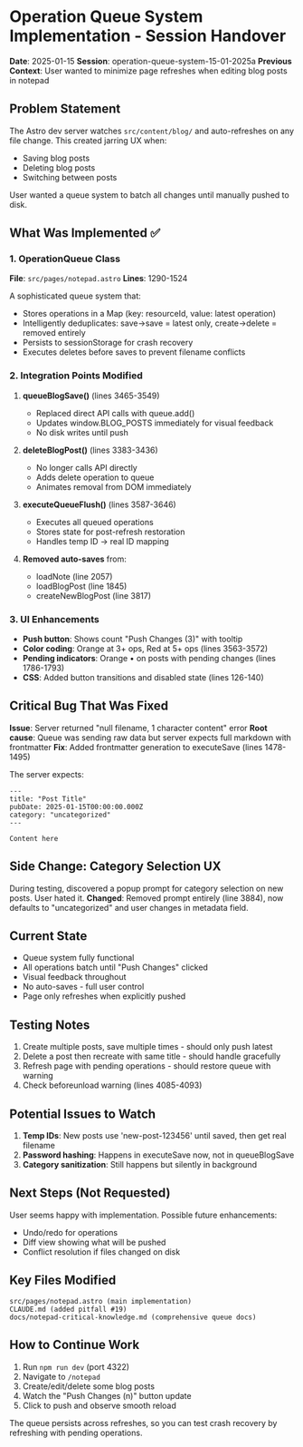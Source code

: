 # Operation Queue System Implementation - Session Handover

**Date**: 2025-01-15
**Session**: operation-queue-system-15-01-2025a
**Previous Context**: User wanted to minimize page refreshes when editing blog posts in notepad

## Problem Statement

The Astro dev server watches `src/content/blog/` and auto-refreshes on any file change. This created jarring UX when:
- Saving blog posts
- Deleting blog posts
- Switching between posts

User wanted a queue system to batch all changes until manually pushed to disk.

## What Was Implemented ✅

### 1. OperationQueue Class
**File**: `src/pages/notepad.astro`
**Lines**: 1290-1524

A sophisticated queue system that:
- Stores operations in a Map (key: resourceId, value: latest operation)
- Intelligently deduplicates: save→save = latest only, create→delete = removed entirely
- Persists to sessionStorage for crash recovery
- Executes deletes before saves to prevent filename conflicts

### 2. Integration Points Modified

1. **queueBlogSave()** (lines 3465-3549)
   - Replaced direct API calls with queue.add()
   - Updates window.BLOG_POSTS immediately for visual feedback
   - No disk writes until push

2. **deleteBlogPost()** (lines 3383-3436)
   - No longer calls API directly
   - Adds delete operation to queue
   - Animates removal from DOM immediately

3. **executeQueueFlush()** (lines 3587-3646)
   - Executes all queued operations
   - Stores state for post-refresh restoration
   - Handles temp ID → real ID mapping

4. **Removed auto-saves** from:
   - loadNote (line 2057)
   - loadBlogPost (line 1845)
   - createNewBlogPost (line 3817)

### 3. UI Enhancements

- **Push button**: Shows count "Push Changes (3)" with tooltip
- **Color coding**: Orange at 3+ ops, Red at 5+ ops (lines 3563-3572)
- **Pending indicators**: Orange • on posts with pending changes (lines 1786-1793)
- **CSS**: Added button transitions and disabled state (lines 126-140)

## Critical Bug That Was Fixed

**Issue**: Server returned "null filename, 1 character content" error
**Root cause**: Queue was sending raw data but server expects full markdown with frontmatter
**Fix**: Added frontmatter generation to executeSave (lines 1478-1495)

The server expects:
```
---
title: "Post Title"
pubDate: 2025-01-15T00:00:00.000Z
category: "uncategorized"
---

Content here
```

## Side Change: Category Selection UX

During testing, discovered a popup prompt for category selection on new posts. User hated it.
**Changed**: Removed prompt entirely (line 3884), now defaults to "uncategorized" and user changes in metadata field.

## Current State

- Queue system fully functional
- All operations batch until "Push Changes" clicked
- Visual feedback throughout
- No auto-saves - full user control
- Page only refreshes when explicitly pushed

## Testing Notes

1. Create multiple posts, save multiple times - should only push latest
2. Delete a post then recreate with same title - should handle gracefully
3. Refresh page with pending operations - should restore queue with warning
4. Check beforeunload warning (lines 4085-4093)

## Potential Issues to Watch

1. **Temp IDs**: New posts use 'new-post-123456' until saved, then get real filename
2. **Password hashing**: Happens in executeSave now, not in queueBlogSave
3. **Category sanitization**: Still happens but silently in background

## Next Steps (Not Requested)

User seems happy with implementation. Possible future enhancements:
- Undo/redo for operations
- Diff view showing what will be pushed
- Conflict resolution if files changed on disk

## Key Files Modified

```
src/pages/notepad.astro (main implementation)
CLAUDE.md (added pitfall #19)
docs/notepad-critical-knowledge.md (comprehensive queue docs)
```

## How to Continue Work

1. Run `npm run dev` (port 4322)
2. Navigate to `/notepad`
3. Create/edit/delete some blog posts
4. Watch the "Push Changes (n)" button update
5. Click to push and observe smooth reload

The queue persists across refreshes, so you can test crash recovery by refreshing with pending operations.